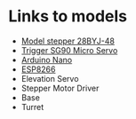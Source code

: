 # Links to models
* [Model stepper 28BYJ-48](https://www.thingiverse.com/thing:151379)
* [Trigger SG90 Micro Servo](https://www.thingiverse.com/thing:697243)
* [Arduino Nano](https://www.thingiverse.com/thing:1759942)
* [ESP8266](https://www.thingiverse.com/thing:1933779)
* Elevation Servo
* Stepper Motor Driver
* Base
* Turret